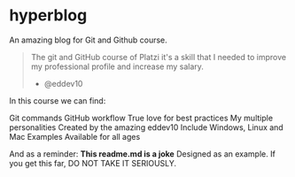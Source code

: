 # hyperblog
An amazing blog for Git and Github course.

>The git and GitHub course of Platzi it's a skill that I needed to improve my professional profile and increase my salary.
> - @eddev10

In this course we can find:

Git commands
GitHub workflow
True love for best practices
My multiple personalities
Created by the amazing eddev10
Include Windows, Linux and Mac Examples
Available for all ages

And as a reminder: **This readme.md is a joke** Designed as an example. If you get this far, DO NOT TAKE IT SERIOUSLY.